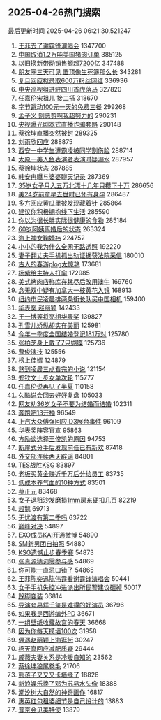 ## 2025-04-26热门搜索 
最后更新时间 2025-04-26 06:21:30.521247 
1. [王菲去了谢霆锋演唱会](https://s.weibo.com/weibo?q=%23%E7%8E%8B%E8%8F%B2%E5%8E%BB%E4%BA%86%E8%B0%A2%E9%9C%86%E9%94%8B%E6%BC%94%E5%94%B1%E4%BC%9A%23&t=31&band_rank=1&Refer=top) 1347700
1. [中国取消1.2万吨美国猪肉订单](https://s.weibo.com/weibo?q=%23%E4%B8%AD%E5%9B%BD%E5%8F%96%E6%B6%881.2%E4%B8%87%E5%90%A8%E7%BE%8E%E5%9B%BD%E7%8C%AA%E8%82%89%E8%AE%A2%E5%8D%95%23&t=31&band_rank=2&Refer=top) 385125
1. [以旧换新带动销售额超7200亿](https://s.weibo.com/weibo?q=%23%E4%BB%A5%E6%97%A7%E6%8D%A2%E6%96%B0%E5%B8%A6%E5%8A%A8%E9%94%80%E5%94%AE%E9%A2%9D%E8%B6%857200%E4%BA%BF%23&t=31&band_rank=3&Refer=top) 347488
1. [朋友圈三天可见 置顶像生死簿那么长](https://s.weibo.com/weibo?q=%E6%9C%8B%E5%8F%8B%E5%9C%88%E4%B8%89%E5%A4%A9%E5%8F%AF%E8%A7%81%20%E7%BD%AE%E9%A1%B6%E5%83%8F%E7%94%9F%E6%AD%BB%E7%B0%BF%E9%82%A3%E4%B9%88%E9%95%BF&t=31&band_rank=4&Refer=top) 343281
1. [复旦回应拟录取600万粉丝网红](https://s.weibo.com/weibo?q=%23%E5%A4%8D%E6%97%A6%E5%9B%9E%E5%BA%94%E6%8B%9F%E5%BD%95%E5%8F%96600%E4%B8%87%E7%B2%89%E4%B8%9D%E7%BD%91%E7%BA%A2%23&t=31&band_rank=5&Refer=top) 336936
1. [中央巡视组进驻四川首虎落马](https://s.weibo.com/weibo?q=%23%E4%B8%AD%E5%A4%AE%E5%B7%A1%E8%A7%86%E7%BB%84%E8%BF%9B%E9%A9%BB%E5%9B%9B%E5%B7%9D%E9%A6%96%E8%99%8E%E8%90%BD%E9%A9%AC%23&t=31&band_rank=6&Refer=top) 327820
1. [任嘉伦宋祖儿 接二搭](https://s.weibo.com/weibo?q=%E4%BB%BB%E5%98%89%E4%BC%A6%E5%AE%8B%E7%A5%96%E5%84%BF%20%E6%8E%A5%E4%BA%8C%E6%90%AD&t=31&band_rank=7&Refer=top) 318670
1. [字节跳动100元一天的免费三餐](https://s.weibo.com/weibo?q=%E5%AD%97%E8%8A%82%E8%B7%B3%E5%8A%A8100%E5%85%83%E4%B8%80%E5%A4%A9%E7%9A%84%E5%85%8D%E8%B4%B9%E4%B8%89%E9%A4%90&t=31&band_rank=8&Refer=top) 299268
1. [孟子义 别恶剪啊我超努力的](https://s.weibo.com/weibo?q=%E5%AD%9F%E5%AD%90%E4%B9%89%20%E5%88%AB%E6%81%B6%E5%89%AA%E5%95%8A%E6%88%91%E8%B6%85%E5%8A%AA%E5%8A%9B%E7%9A%84&t=31&band_rank=9&Refer=top) 290231
1. [央视曝光剧本式直播诈骗套路](https://s.weibo.com/weibo?q=%23%E5%A4%AE%E8%A7%86%E6%9B%9D%E5%85%89%E5%89%A7%E6%9C%AC%E5%BC%8F%E7%9B%B4%E6%92%AD%E8%AF%88%E9%AA%97%E5%A5%97%E8%B7%AF%23&t=31&band_rank=10&Refer=top) 290148
1. [蔡徐坤直播突然被封](https://s.weibo.com/weibo?q=%23%E8%94%A1%E5%BE%90%E5%9D%A4%E7%9B%B4%E6%92%AD%E7%AA%81%E7%84%B6%E8%A2%AB%E5%B0%81%23&t=31&band_rank=11&Refer=top) 289325
1. [刘雨欣回应](https://s.weibo.com/weibo?q=%E5%88%98%E9%9B%A8%E6%AC%A3%E5%9B%9E%E5%BA%94&t=31&band_rank=12&Refer=top) 288875
1. [西安一中学生遭霸凌被同学割伤脸](https://s.weibo.com/weibo?q=%23%E8%A5%BF%E5%AE%89%E4%B8%80%E4%B8%AD%E5%AD%A6%E7%94%9F%E9%81%AD%E9%9C%B8%E5%87%8C%E8%A2%AB%E5%90%8C%E5%AD%A6%E5%89%B2%E4%BC%A4%E8%84%B8%23&t=31&band_rank=13&Refer=top) 288714
1. [太原一美人鱼表演者表演时疑溺水](https://s.weibo.com/weibo?q=%23%E5%A4%AA%E5%8E%9F%E4%B8%80%E7%BE%8E%E4%BA%BA%E9%B1%BC%E8%A1%A8%E6%BC%94%E8%80%85%E8%A1%A8%E6%BC%94%E6%97%B6%E7%96%91%E6%BA%BA%E6%B0%B4%23&t=31&band_rank=14&Refer=top) 287957
1. [蔡徐坤状态](https://s.weibo.com/weibo?q=%E8%94%A1%E5%BE%90%E5%9D%A4%E7%8A%B6%E6%80%81&t=31&band_rank=15&Refer=top) 287885
1. [韩安冉曝与婆婆聊天记录](https://s.weibo.com/weibo?q=%23%E9%9F%A9%E5%AE%89%E5%86%89%E6%9B%9D%E4%B8%8E%E5%A9%86%E5%A9%86%E8%81%8A%E5%A4%A9%E8%AE%B0%E5%BD%95%23&t=31&band_rank=16&Refer=top) 287369
1. [35岁女子月入五万北漂十几年只攒下十万](https://s.weibo.com/weibo?q=%2335%E5%B2%81%E5%A5%B3%E5%AD%90%E6%9C%88%E5%85%A5%E4%BA%94%E4%B8%87%E5%8C%97%E6%BC%82%E5%8D%81%E5%87%A0%E5%B9%B4%E5%8F%AA%E6%94%92%E4%B8%8B%E5%8D%81%E4%B8%87%23&t=31&band_rank=17&Refer=top) 286656
1. [美24岁前童星去世时已怀有身孕](https://s.weibo.com/weibo?q=%23%E7%BE%8E24%E5%B2%81%E5%89%8D%E7%AB%A5%E6%98%9F%E5%8E%BB%E4%B8%96%E6%97%B6%E5%B7%B2%E6%80%80%E6%9C%89%E8%BA%AB%E5%AD%95%23&t=31&band_rank=18&Refer=top) 286487
1. [多方回应黄瓜里被发现藏着针](https://s.weibo.com/weibo?q=%23%E5%A4%9A%E6%96%B9%E5%9B%9E%E5%BA%94%E9%BB%84%E7%93%9C%E9%87%8C%E8%A2%AB%E5%8F%91%E7%8E%B0%E8%97%8F%E7%9D%80%E9%92%88%23&t=31&band_rank=19&Refer=top) 285864
1. [建议你积极拥抱线下生活](https://s.weibo.com/weibo?q=%23%E5%BB%BA%E8%AE%AE%E4%BD%A0%E7%A7%AF%E6%9E%81%E6%8B%A5%E6%8A%B1%E7%BA%BF%E4%B8%8B%E7%94%9F%E6%B4%BB%23&t=31&band_rank=20&Refer=top) 285590
1. [你以为很长胖实际很健康的食物](https://s.weibo.com/weibo?q=%E4%BD%A0%E4%BB%A5%E4%B8%BA%E5%BE%88%E9%95%BF%E8%83%96%E5%AE%9E%E9%99%85%E5%BE%88%E5%81%A5%E5%BA%B7%E7%9A%84%E9%A3%9F%E7%89%A9&t=31&band_rank=21&Refer=top) 285184
1. [60岁阿姨离婚后的状态](https://s.weibo.com/weibo?q=%2360%E5%B2%81%E9%98%BF%E5%A7%A8%E7%A6%BB%E5%A9%9A%E5%90%8E%E7%9A%84%E7%8A%B6%E6%80%81%23&t=31&band_rank=22&Refer=top) 263324
1. [海上神女鞠婧祎](https://s.weibo.com/weibo?q=%E6%B5%B7%E4%B8%8A%E7%A5%9E%E5%A5%B3%E9%9E%A0%E5%A9%A7%E7%A5%8E&t=31&band_rank=23&Refer=top) 224752
1. [小小的我为什么全网无路透照](https://s.weibo.com/weibo?q=%23%E5%B0%8F%E5%B0%8F%E7%9A%84%E6%88%91%E4%B8%BA%E4%BB%80%E4%B9%88%E5%85%A8%E7%BD%91%E6%97%A0%E8%B7%AF%E9%80%8F%E7%85%A7%23&t=31&band_rank=7&Refer=top) 192220
1. [妻子翻丈夫手机抓出轨证据获法院采信](https://s.weibo.com/weibo?q=%23%E5%A6%BB%E5%AD%90%E7%BF%BB%E4%B8%88%E5%A4%AB%E6%89%8B%E6%9C%BA%E6%8A%93%E5%87%BA%E8%BD%A8%E8%AF%81%E6%8D%AE%E8%8E%B7%E6%B3%95%E9%99%A2%E9%87%87%E4%BF%A1%23&t=31&band_rank=24&Refer=top) 180010
1. [古人的春游plog太惊艳](https://s.weibo.com/weibo?q=%23%E5%8F%A4%E4%BA%BA%E7%9A%84%E6%98%A5%E6%B8%B8plog%E5%A4%AA%E6%83%8A%E8%89%B3%23&t=31&band_rank=25&Refer=top) 173681
1. [杨紫给主持人打伞](https://s.weibo.com/weibo?q=%23%E6%9D%A8%E7%B4%AB%E7%BB%99%E4%B8%BB%E6%8C%81%E4%BA%BA%E6%89%93%E4%BC%9E%23&t=31&band_rank=26&Refer=top) 172985
1. [美式烤肉店称库存耗尽后改用澳牛](https://s.weibo.com/weibo?q=%23%E7%BE%8E%E5%BC%8F%E7%83%A4%E8%82%89%E5%BA%97%E7%A7%B0%E5%BA%93%E5%AD%98%E8%80%97%E5%B0%BD%E5%90%8E%E6%94%B9%E7%94%A8%E6%BE%B3%E7%89%9B%23&t=31&band_rank=8&Refer=top) 169760
1. [念无双中疑有加拿大一枝黄花入镜](https://s.weibo.com/weibo?q=%23%E5%BF%B5%E6%97%A0%E5%8F%8C%E4%B8%AD%E7%96%91%E6%9C%89%E5%8A%A0%E6%8B%BF%E5%A4%A7%E4%B8%80%E6%9E%9D%E9%BB%84%E8%8A%B1%E5%85%A5%E9%95%9C%23&t=31&band_rank=9&Refer=top) 168913
1. [纽约市民凌晨排两条街长队买中国相机](https://s.weibo.com/weibo?q=%23%E7%BA%BD%E7%BA%A6%E5%B8%82%E6%B0%91%E5%87%8C%E6%99%A8%E6%8E%92%E4%B8%A4%E6%9D%A1%E8%A1%97%E9%95%BF%E9%98%9F%E4%B9%B0%E4%B8%AD%E5%9B%BD%E7%9B%B8%E6%9C%BA%23&t=31&band_rank=27&Refer=top) 159400
1. [华表奖 赵丽颖](https://s.weibo.com/weibo?q=%E5%8D%8E%E8%A1%A8%E5%A5%96%20%E8%B5%B5%E4%B8%BD%E9%A2%96&t=31&band_rank=28&Refer=top) 142433
1. [王一博等将亮相华表奖](https://s.weibo.com/weibo?q=%23%E7%8E%8B%E4%B8%80%E5%8D%9A%E7%AD%89%E5%B0%86%E4%BA%AE%E7%9B%B8%E5%8D%8E%E8%A1%A8%E5%A5%96%23&t=31&band_rank=29&Refer=top) 139827
1. [孔雪儿娇纵却实在美丽](https://s.weibo.com/weibo?q=%E5%AD%94%E9%9B%AA%E5%84%BF%E5%A8%87%E7%BA%B5%E5%8D%B4%E5%AE%9E%E5%9C%A8%E7%BE%8E%E4%B8%BD&t=31&band_rank=30&Refer=top) 125981
1. [今年一季度全国结婚登记181万对](https://s.weibo.com/weibo?q=%23%E4%BB%8A%E5%B9%B4%E4%B8%80%E5%AD%A3%E5%BA%A6%E5%85%A8%E5%9B%BD%E7%BB%93%E5%A9%9A%E7%99%BB%E8%AE%B0181%E4%B8%87%E5%AF%B9%23&t=31&band_rank=31&Refer=top) 125780
1. [张柏芝身上戴了7只蝴蝶](https://s.weibo.com/weibo?q=%E5%BC%A0%E6%9F%8F%E8%8A%9D%E8%BA%AB%E4%B8%8A%E6%88%B4%E4%BA%867%E5%8F%AA%E8%9D%B4%E8%9D%B6&t=31&band_rank=32&Refer=top) 125736
1. [曹俊演技](https://s.weibo.com/weibo?q=%E6%9B%B9%E4%BF%8A%E6%BC%94%E6%8A%80&t=31&band_rank=33&Refer=top) 125556
1. [榜上佳婿](https://s.weibo.com/weibo?q=%E6%A6%9C%E4%B8%8A%E4%BD%B3%E5%A9%BF&t=31&band_rank=34&Refer=top) 124879
1. [熬到凌晨三点看完的小说](https://s.weibo.com/weibo?q=%23%E7%86%AC%E5%88%B0%E5%87%8C%E6%99%A8%E4%B8%89%E7%82%B9%E7%9C%8B%E5%AE%8C%E7%9A%84%E5%B0%8F%E8%AF%B4%23&t=31&band_rank=35&Refer=top) 121154
1. [郑钦文止步女单次轮](https://s.weibo.com/weibo?q=%23%E9%83%91%E9%92%A6%E6%96%87%E6%AD%A2%E6%AD%A5%E5%A5%B3%E5%8D%95%E6%AC%A1%E8%BD%AE%23&t=31&band_rank=36&Refer=top) 115777
1. [任嘉伦说再见了半夏](https://s.weibo.com/weibo?q=%23%E4%BB%BB%E5%98%89%E4%BC%A6%E8%AF%B4%E5%86%8D%E8%A7%81%E4%BA%86%E5%8D%8A%E5%A4%8F%23&t=31&band_rank=37&Refer=top) 110158
1. [久酷说会回去好好复盘](https://s.weibo.com/weibo?q=%E4%B9%85%E9%85%B7%E8%AF%B4%E4%BC%9A%E5%9B%9E%E5%8E%BB%E5%A5%BD%E5%A5%BD%E5%A4%8D%E7%9B%98&t=31&band_rank=38&Refer=top) 105033
1. [网友劝36岁女子不要为结婚而结婚](https://s.weibo.com/weibo?q=%23%E7%BD%91%E5%8F%8B%E5%8A%9D36%E5%B2%81%E5%A5%B3%E5%AD%90%E4%B8%8D%E8%A6%81%E4%B8%BA%E7%BB%93%E5%A9%9A%E8%80%8C%E7%BB%93%E5%A9%9A%23&t=31&band_rank=39&Refer=top) 102311
1. [奔跑吧13开播](https://s.weibo.com/weibo?q=%E5%A5%94%E8%B7%91%E5%90%A713%E5%BC%80%E6%92%AD&t=31&band_rank=40&Refer=top) 96549
1. [上汽大众傅强回应ID3展台事件](https://s.weibo.com/weibo?q=%23%E4%B8%8A%E6%B1%BD%E5%A4%A7%E4%BC%97%E5%82%85%E5%BC%BA%E5%9B%9E%E5%BA%94ID3%E5%B1%95%E5%8F%B0%E4%BA%8B%E4%BB%B6%23&t=31&band_rank=41&Refer=top) 96109
1. [华表奖阵容官宣](https://s.weibo.com/weibo?q=%E5%8D%8E%E8%A1%A8%E5%A5%96%E9%98%B5%E5%AE%B9%E5%AE%98%E5%AE%A3&t=31&band_rank=42&Refer=top) 95863
1. [方励谈选择王俊凯的原因](https://s.weibo.com/weibo?q=%23%E6%96%B9%E5%8A%B1%E8%B0%88%E9%80%89%E6%8B%A9%E7%8E%8B%E4%BF%8A%E5%87%AF%E7%9A%84%E5%8E%9F%E5%9B%A0%23&t=31&band_rank=43&Refer=top) 94753
1. [断崖式分手后发现前任已有新欢](https://s.weibo.com/weibo?q=%E6%96%AD%E5%B4%96%E5%BC%8F%E5%88%86%E6%89%8B%E5%90%8E%E5%8F%91%E7%8E%B0%E5%89%8D%E4%BB%BB%E5%B7%B2%E6%9C%89%E6%96%B0%E6%AC%A2&t=31&band_rank=44&Refer=top) 87418
1. [外交部连续两天辟谣](https://s.weibo.com/weibo?q=%23%E5%A4%96%E4%BA%A4%E9%83%A8%E8%BF%9E%E7%BB%AD%E4%B8%A4%E5%A4%A9%E8%BE%9F%E8%B0%A3%23&t=31&band_rank=45&Refer=top) 84801
1. [TES战胜KSG](https://s.weibo.com/weibo?q=%23TES%E6%88%98%E8%83%9CKSG%23&t=31&band_rank=46&Refer=top) 83897
1. [老板买黄金赚近千万后分给员工](https://s.weibo.com/weibo?q=%23%E8%80%81%E6%9D%BF%E4%B9%B0%E9%BB%84%E9%87%91%E8%B5%9A%E8%BF%91%E5%8D%83%E4%B8%87%E5%90%8E%E5%88%86%E7%BB%99%E5%91%98%E5%B7%A5%23&t=31&band_rank=47&Refer=top) 83735
1. [低成本养气血的10种方式](https://s.weibo.com/weibo?q=%23%E4%BD%8E%E6%88%90%E6%9C%AC%E5%85%BB%E6%B0%94%E8%A1%80%E7%9A%8410%E7%A7%8D%E6%96%B9%E5%BC%8F%23&t=31&band_rank=48&Refer=top) 83501
1. [蔡正元](https://s.weibo.com/weibo?q=%E8%94%A1%E6%AD%A3%E5%85%83&t=31&band_rank=49&Refer=top) 83468
1. [女子退租沙发磨损1mm房东硬扣几百](https://s.weibo.com/weibo?q=%23%E5%A5%B3%E5%AD%90%E9%80%80%E7%A7%9F%E6%B2%99%E5%8F%91%E7%A3%A8%E6%8D%9F1mm%E6%88%BF%E4%B8%9C%E7%A1%AC%E6%89%A3%E5%87%A0%E7%99%BE%23&t=31&band_rank=50&Refer=top) 82219
1. [超鹅](https://s.weibo.com/weibo?q=%E8%B6%85%E9%B9%85&t=31&band_rank=31&Refer=top) 69713
1. [无忧渡有第二季吗](https://s.weibo.com/weibo?q=%23%E6%97%A0%E5%BF%A7%E6%B8%A1%E6%9C%89%E7%AC%AC%E4%BA%8C%E5%AD%A3%E5%90%97%23&t=31&band_rank=36&Refer=top) 63722
1. [巅峰对决](https://s.weibo.com/weibo?q=%E5%B7%85%E5%B3%B0%E5%AF%B9%E5%86%B3&t=31&band_rank=42&Refer=top) 54897
1. [EXO成员KAI开通微博](https://s.weibo.com/weibo?q=%23EXO%E6%88%90%E5%91%98KAI%E5%BC%80%E9%80%9A%E5%BE%AE%E5%8D%9A%23&t=31&band_rank=44&Refer=top) 54890
1. [SM新男团自拍照](https://s.weibo.com/weibo?q=%23SM%E6%96%B0%E7%94%B7%E5%9B%A2%E8%87%AA%E6%8B%8D%E7%85%A7%23&t=31&band_rank=46&Refer=top) 54880
1. [KSG遗憾止步春季赛](https://s.weibo.com/weibo?q=%23KSG%E9%81%97%E6%86%BE%E6%AD%A2%E6%AD%A5%E6%98%A5%E5%AD%A3%E8%B5%9B%23&t=31&band_rank=48&Refer=top) 54873
1. [张真源猜词零参与感](https://s.weibo.com/weibo?q=%E5%BC%A0%E7%9C%9F%E6%BA%90%E7%8C%9C%E8%AF%8D%E9%9B%B6%E5%8F%82%E4%B8%8E%E6%84%9F&t=31&band_rank=49&Refer=top) 54869
1. [你可能一直忌口错了](https://s.weibo.com/weibo?q=%23%E4%BD%A0%E5%8F%AF%E8%83%BD%E4%B8%80%E7%9B%B4%E5%BF%8C%E5%8F%A3%E9%94%99%E4%BA%86%23&t=31&band_rank=50&Refer=top) 54865
1. [王菲陈奕迅陈伟霆看谢霆锋演唱会](https://s.weibo.com/weibo?q=%E7%8E%8B%E8%8F%B2%E9%99%88%E5%A5%95%E8%BF%85%E9%99%88%E4%BC%9F%E9%9C%86%E7%9C%8B%E8%B0%A2%E9%9C%86%E9%94%8B%E6%BC%94%E5%94%B1%E4%BC%9A&t=31&band_rank=23&Refer=top) 50441
1. [女子手机失控冲进派出所民警建议砸掉](https://s.weibo.com/weibo?q=%23%E5%A5%B3%E5%AD%90%E6%89%8B%E6%9C%BA%E5%A4%B1%E6%8E%A7%E5%86%B2%E8%BF%9B%E6%B4%BE%E5%87%BA%E6%89%80%E6%B0%91%E8%AD%A6%E5%BB%BA%E8%AE%AE%E7%A0%B8%E6%8E%89%23&t=31&band_rank=21&Refer=top) 50017
1. [跺脚变装](https://s.weibo.com/weibo?q=%E8%B7%BA%E8%84%9A%E5%8F%98%E8%A3%85&t=31&band_rank=38&Refer=top) 36814
1. [导演夸易烊千玺是难得的好演员](https://s.weibo.com/weibo?q=%23%E5%AF%BC%E6%BC%94%E5%A4%B8%E6%98%93%E7%83%8A%E5%8D%83%E7%8E%BA%E6%98%AF%E9%9A%BE%E5%BE%97%E7%9A%84%E5%A5%BD%E6%BC%94%E5%91%98%23&t=31&band_rank=40&Refer=top) 36796
1. [如果我是西游编外PD](https://s.weibo.com/weibo?q=%23%E5%A6%82%E6%9E%9C%E6%88%91%E6%98%AF%E8%A5%BF%E6%B8%B8%E7%BC%96%E5%A4%96PD%23&t=31&band_rank=49&Refer=top) 36671
1. [一组壁纸收藏故宫的春天](https://s.weibo.com/weibo?q=%23%E4%B8%80%E7%BB%84%E5%A3%81%E7%BA%B8%E6%94%B6%E8%97%8F%E6%95%85%E5%AE%AB%E7%9A%84%E6%98%A5%E5%A4%A9%23&t=31&band_rank=50&Refer=top) 36668
1. [因为你每天摸墙100次](https://s.weibo.com/weibo?q=%E5%9B%A0%E4%B8%BA%E4%BD%A0%E6%AF%8F%E5%A4%A9%E6%91%B8%E5%A2%99100%E6%AC%A1&t=31&band_rank=46&Refer=top) 31958
1. [偶遇赵丽颖上海逛街](https://s.weibo.com/weibo?q=%23%E5%81%B6%E9%81%87%E8%B5%B5%E4%B8%BD%E9%A2%96%E4%B8%8A%E6%B5%B7%E9%80%9B%E8%A1%97%23&t=31&band_rank=47&Refer=top) 30247
1. [杨天真回应减肥质疑](https://s.weibo.com/weibo?q=%23%E6%9D%A8%E5%A4%A9%E7%9C%9F%E5%9B%9E%E5%BA%94%E5%87%8F%E8%82%A5%E8%B4%A8%E7%96%91%23&t=31&band_rank=32&Refer=top) 29444
1. [戚薇夫妻关系是冷暖自知的](https://s.weibo.com/weibo?q=%E6%88%9A%E8%96%87%E5%A4%AB%E5%A6%BB%E5%85%B3%E7%B3%BB%E6%98%AF%E5%86%B7%E6%9A%96%E8%87%AA%E7%9F%A5%E7%9A%84&t=31&band_rank=47&Refer=top) 23562
1. [蔡徐坤狼尾卷毛](https://s.weibo.com/weibo?q=%23%E8%94%A1%E5%BE%90%E5%9D%A4%E7%8B%BC%E5%B0%BE%E5%8D%B7%E6%AF%9B%23&t=31&band_rank=28&Refer=top) 21706
1. [熊孩子又又又卡墙缝了](https://s.weibo.com/weibo?q=%23%E7%86%8A%E5%AD%A9%E5%AD%90%E5%8F%88%E5%8F%88%E5%8F%88%E5%8D%A1%E5%A2%99%E7%BC%9D%E4%BA%86%23&t=31&band_rank=48&Refer=top) 18826
1. [新浪娱乐换了邓为苏易水头像](https://s.weibo.com/weibo?q=%23%E6%96%B0%E6%B5%AA%E5%A8%B1%E4%B9%90%E6%8D%A2%E4%BA%86%E9%82%93%E4%B8%BA%E8%8B%8F%E6%98%93%E6%B0%B4%E5%A4%B4%E5%83%8F%23&t=31&band_rank=50&Refer=top) 18388
1. [潮汐树大自然的神奇画作](https://s.weibo.com/weibo?q=%E6%BD%AE%E6%B1%90%E6%A0%91%E5%A4%A7%E8%87%AA%E7%84%B6%E7%9A%84%E7%A5%9E%E5%A5%87%E7%94%BB%E4%BD%9C&t=31&band_rank=40&Refer=top) 16817
1. [惠英红包租婆细节是自己设计的](https://s.weibo.com/weibo?q=%23%E6%83%A0%E8%8B%B1%E7%BA%A2%E5%8C%85%E7%A7%9F%E5%A9%86%E7%BB%86%E8%8A%82%E6%98%AF%E8%87%AA%E5%B7%B1%E8%AE%BE%E8%AE%A1%E7%9A%84%23&t=31&band_rank=46&Refer=top) 13883
1. [普京会见美特使](https://s.weibo.com/weibo?q=%23%E6%99%AE%E4%BA%AC%E4%BC%9A%E8%A7%81%E7%BE%8E%E7%89%B9%E4%BD%BF%23&t=31&band_rank=50&Refer=top) 13879
